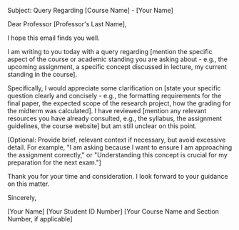 Subject: Query Regarding [Course Name] - [Your Name]

Dear Professor [Professor's Last Name],

I hope this email finds you well.

I am writing to you today with a query regarding [mention the specific aspect of the course or academic standing you are asking about - e.g., the upcoming assignment, a specific concept discussed in lecture, my current standing in the course].

Specifically, I would appreciate some clarification on [state your specific question clearly and concisely - e.g., the formatting requirements for the final paper, the expected scope of the research project, how the grading for the midterm was calculated]. I have reviewed [mention any relevant resources you have already consulted, e.g., the syllabus, the assignment guidelines, the course website] but am still unclear on this point.

[Optional: Provide brief, relevant context if necessary, but avoid excessive detail. For example, "I am asking because I want to ensure I am approaching the assignment correctly," or "Understanding this concept is crucial for my preparation for the next exam."]

Thank you for your time and consideration. I look forward to your guidance on this matter.

Sincerely,

[Your Name]
[Your Student ID Number]
[Your Course Name and Section Number, if applicable]